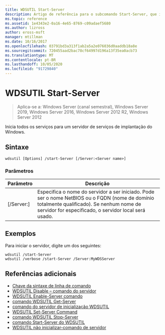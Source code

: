 ```yaml
---
title: WDSUTIL Start-Server
description: Artigo de referência para o subcomando Start-Server, que inicia todos os serviços para um servidor de serviços de implantação do Windows.
ms.topic: reference
ms.assetid: 1e4343e2-0a16-4e65-8769-c09adaef5680
ms.author: lizross
author: eross-msft
manager: mtillman
ms.date: 10/16/2017
ms.openlocfilehash: 03791bd3a313f1ab2a5a2e076036d0aaddb18a8e
ms.sourcegitcommit: 720455aad2bac78cf64997d196a13f35ea0acb73
ms.translationtype: MT
ms.contentlocale: pt-BR
ms.lasthandoff: 10/05/2020
ms.locfileid: "91729840"
---
```

# <a name="wdsutil-start-server"></a>WDSUTIL Start-Server

> Aplica-se a: Windows Server (canal semestral), Windows Server 2019, Windows Server 2016, Windows Server 2012 R2, Windows Server 2012

Inicia todos os serviços para um servidor de serviços de implantação do Windows.

## <a name="syntax"></a>Sintaxe
```
wdsutil [Options] /start-Server [/Server:<Server name>]
```
### <a name="parameters"></a>Parâmetros
|Parâmetro|Descrição|
|-------|--------|
|[/Server:<Server name>]|Especifica o nome do servidor a ser iniciado. Pode ser o nome NetBIOS ou o FQDN (nome de domínio totalmente qualificado). Se nenhum nome de servidor for especificado, o servidor local será usado.|
## <a name="examples"></a>Exemplos
Para iniciar o servidor, digite um dos seguintes:
```
wdsutil /start-Server
wdsutil /verbose /start-Server /Server:MyWDSServer
```
## <a name="additional-references"></a>Referências adicionais
- [Chave da sintaxe de linha de comando](command-line-syntax-key.md)
- [WDSUTIL Disable – comando do servidor](wdsutil-disable-server.md)
- [WDSUTIL Enable-Server comando](wdsutil-enable-server.md)
- [comando WDSUTIL Get-Server](wdsutil-get-server.md)
- [comando do servidor de inicialização WDSUTIL](wdsutil-initialize-server.md)
- [WDSUTIL Set-Server Command](wdsutil-set-server.md)
- [comando WDSUTIL Stop-Server](wdsutil-stop-server.md)
- [comando Start-Server do WDSUTIL](wdsutil-start-server.md)
- [WDSUTIL não inicializar-comando de servidor](wdsutil-uninitialize-server.md)
